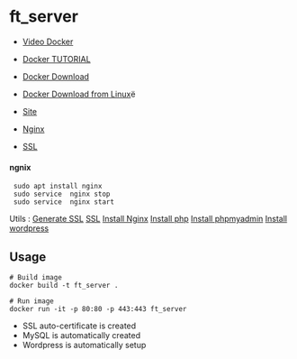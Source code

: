 # ft_server

* [Video Docker](https://www.youtube.com/watch?v=QF4ZF857m44)

* [Docker TUTORIAL](https://badcode.ru/docker-tutorial-dlia-novichkov-rassmatrivaiem-docker-tak-iesli-by-on-byl-ighrovoi-pristavkoi/)

* [Docker Download](https://www.docker.com/products/docker-desktop)

* [Docker Download from Linux](https://www.digitalocean.com/community/tutorials/docker-ubuntu-18-04-1-ru)ё

* [Site](https://forhjy.medium.com/how-to-install-lemp-wordpress-on-debian-buster-by-using-dockerfile-1-75ddf3ede861)

* [Nginx](https://nginx.org/ru/docs/beginners_guide.html)

* [SSL](https://habr.com/ru/post/352722/)
 #### ngnix
 
     sudo apt install nginx
     sudo service  nginx stop
     sudo service  nginx start
Utils :
  [Generate SSL](https://linuxize.com/post/creating-a-self-signed-ssl-certificate/)
  [SSL](https://admin-serv.net/blog/670/creer-et-installer-un-certificat-ssl-sous-nginx/)
  [Install Nginx](https://www.youtube.com/watch?v=YD_exb9aPZU)
  [Install php](https://www.digitalocean.com/community/tutorials/how-to-install-linux-nginx-mariadb-php-lemp-stack-on-debian-10)
  [Install phpmyadmin](https://www.digitalocean.com/community/tutorials/how-to-install-phpmyadmin-from-source-debian-10)
  [Install wordpress](https://www.osradar.com/install-wordpress-debian-10/)
## Usage

```shell
# Build image
docker build -t ft_server .

# Run image
docker run -it -p 80:80 -p 443:443 ft_server
```
* SSL auto-certificate is created
* MySQL is automatically created
* Wordpress is automatically setup
